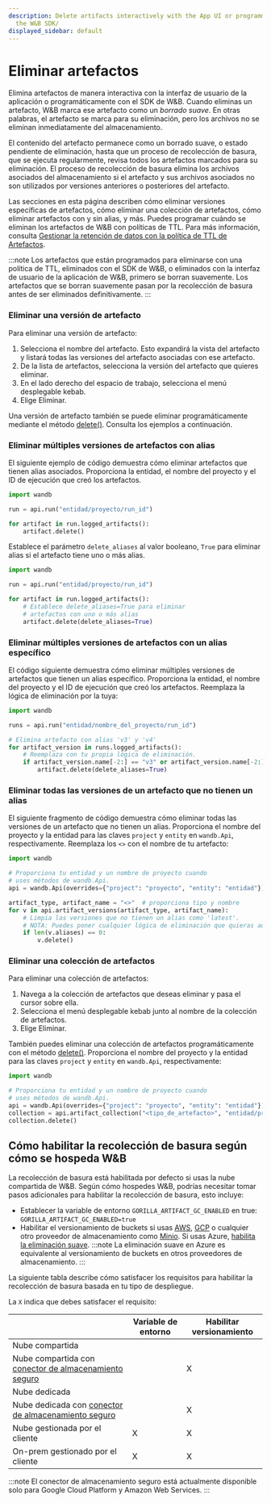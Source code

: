 ```yaml
---
description: Delete artifacts interactively with the App UI or programmatically with
  the W&B SDK/
displayed_sidebar: default
---
```


# Eliminar artefactos

<head>
  <title>Eliminar artefactos de W&B</title>
</head>

Elimina artefactos de manera interactiva con la interfaz de usuario de la aplicación o programáticamente con el SDK de W&B. Cuando eliminas un artefacto, W&B marca ese artefacto como un *borrado suave*. En otras palabras, el artefacto se marca para su eliminación, pero los archivos no se eliminan inmediatamente del almacenamiento.

El contenido del artefacto permanece como un borrado suave, o estado pendiente de eliminación, hasta que un proceso de recolección de basura, que se ejecuta regularmente, revisa todos los artefactos marcados para su eliminación. El proceso de recolección de basura elimina los archivos asociados del almacenamiento si el artefacto y sus archivos asociados no son utilizados por versiones anteriores o posteriores del artefacto.

Las secciones en esta página describen cómo eliminar versiones específicas de artefactos, cómo eliminar una colección de artefactos, cómo eliminar artefactos con y sin alias, y más. Puedes programar cuándo se eliminan los artefactos de W&B con políticas de TTL. Para más información, consulta [Gestionar la retención de datos con la política de TTL de Artefactos](./ttl.md).

:::note
Los artefactos que están programados para eliminarse con una política de TTL, eliminados con el SDK de W&B, o eliminados con la interfaz de usuario de la aplicación de W&B, primero se borran suavemente. Los artefactos que se borran suavemente pasan por la recolección de basura antes de ser eliminados definitivamente.
:::

### Eliminar una versión de artefacto

Para eliminar una versión de artefacto:

1. Selecciona el nombre del artefacto. Esto expandirá la vista del artefacto y listará todas las versiones del artefacto asociadas con ese artefacto.
2. De la lista de artefactos, selecciona la versión del artefacto que quieres eliminar.
3. En el lado derecho del espacio de trabajo, selecciona el menú desplegable kebab.
4. Elige Eliminar.

Una versión de artefacto también se puede eliminar programáticamente mediante el método [delete()](https://docs.wandb.ai/ref/python/artifact#delete). Consulta los ejemplos a continuación.

### Eliminar múltiples versiones de artefactos con alias

El siguiente ejemplo de código demuestra cómo eliminar artefactos que tienen alias asociados. Proporciona la entidad, el nombre del proyecto y el ID de ejecución que creó los artefactos.

```python
import wandb

run = api.run("entidad/proyecto/run_id")

for artifact in run.logged_artifacts():
    artifact.delete()
```

Establece el parámetro `delete_aliases` al valor booleano, `True` para eliminar alias si el artefacto tiene uno o más alias.

```python
import wandb

run = api.run("entidad/proyecto/run_id")

for artifact in run.logged_artifacts():
    # Establece delete_aliases=True para eliminar
    # artefactos con uno o más alias
    artifact.delete(delete_aliases=True)
```

### Eliminar múltiples versiones de artefactos con un alias específico

El código siguiente demuestra cómo eliminar múltiples versiones de artefactos que tienen un alias específico. Proporciona la entidad, el nombre del proyecto y el ID de ejecución que creó los artefactos. Reemplaza la lógica de eliminación por la tuya:

```python
import wandb

runs = api.run("entidad/nombre_del_proyecto/run_id")

# Elimina artefacto con alias 'v3' y 'v4'
for artifact_version in runs.logged_artifacts():
    # Reemplaza con tu propia lógica de eliminación.
    if artifact_version.name[-2:] == "v3" or artifact_version.name[-2:] == "v4":
        artifact.delete(delete_aliases=True)
```

### Eliminar todas las versiones de un artefacto que no tienen un alias

El siguiente fragmento de código demuestra cómo eliminar todas las versiones de un artefacto que no tienen un alias. Proporciona el nombre del proyecto y la entidad para las claves `project` y `entity` en `wandb.Api`, respectivamente. Reemplaza los `<>` con el nombre de tu artefacto:

```python
import wandb

# Proporciona tu entidad y un nombre de proyecto cuando
# uses métodos de wandb.Api.
api = wandb.Api(overrides={"project": "proyecto", "entity": "entidad"})

artifact_type, artifact_name = "<>"  # proporciona tipo y nombre
for v in api.artifact_versions(artifact_type, artifact_name):
    # Limpia las versiones que no tienen un alias como 'latest'.
    # NOTA: Puedes poner cualquier lógica de eliminación que quieras aquí.
    if len(v.aliases) == 0:
        v.delete()
```

### Eliminar una colección de artefactos

Para eliminar una colección de artefactos:

1. Navega a la colección de artefactos que deseas eliminar y pasa el cursor sobre ella.
3. Selecciona el menú desplegable kebab junto al nombre de la colección de artefactos.
4. Elige Eliminar.

También puedes eliminar una colección de artefactos programáticamente con el método [delete()](../../ref/python/artifact.md#delete). Proporciona el nombre del proyecto y la entidad para las claves `project` y `entity` en `wandb.Api`, respectivamente:

```python
import wandb

# Proporciona tu entidad y un nombre de proyecto cuando
# uses métodos de wandb.Api.
api = wandb.Api(overrides={"project": "proyecto", "entity": "entidad"})
collection = api.artifact_collection("<tipo_de_artefacto>", "entidad/proyecto/nombre_de_coleccion_de_artefactos")
collection.delete()
```

## Cómo habilitar la recolección de basura según cómo se hospeda W&B
La recolección de basura está habilitada por defecto si usas la nube compartida de W&B. Según cómo hospedes W&B, podrías necesitar tomar pasos adicionales para habilitar la recolección de basura, esto incluye:


* Establecer la variable de entorno `GORILLA_ARTIFACT_GC_ENABLED` en true: `GORILLA_ARTIFACT_GC_ENABLED=true`
* Habilitar el versionamiento de buckets si usas [AWS](https://docs.aws.amazon.com/AmazonS3/latest/userguide/manage-versioning-examples.html), [GCP](https://cloud.google.com/storage/docs/object-versioning) o cualquier otro proveedor de almacenamiento como [Minio](https://min.io/docs/minio/linux/administration/object-management/object-versioning.html#enable-bucket-versioning). Si usas Azure, [habilita la eliminación suave](https://learn.microsoft.com/en-us/azure/storage/blobs/soft-delete-blob-overview).
  :::note
  La eliminación suave en Azure es equivalente al versionamiento de buckets en otros proveedores de almacenamiento.
  :::

La siguiente tabla describe cómo satisfacer los requisitos para habilitar la recolección de basura basada en tu tipo de despliegue.

La `X` indica que debes satisfacer el requisito:

|                                                | Variable de entorno    | Habilitar versionamiento | 
| -----------------------------------------------| ------------------------| ----------------- | 
| Nube compartida                                |                         |                   | 
| Nube compartida con [conector de almacenamiento seguro](../hosting/secure-storage-connector.md)|                         | X                 | 
| Nube dedicada                                  |                         |                   | 
| Nube dedicada con [conector de almacenamiento seguro](../hosting/secure-storage-connector.md)|                         | X                 | 
| Nube gestionada por el cliente                 | X                       | X                 | 
| On-prem gestionado por el cliente              | X                       | X                 |
 


:::note
El conector de almacenamiento seguro está actualmente disponible solo para Google Cloud Platform y Amazon Web Services.
:::